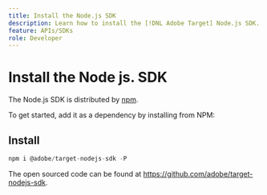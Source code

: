 ```yaml
---
title: Install the Node.js SDK
description: Learn how to install the [!DNL Adobe Target] Node.js SDK.
feature: APIs/SDKs
role: Developer
---
```

# Install the Node js. SDK

The Node.js SDK is distributed by [npm](https://www.npmjs.com/package/@adobe/target-nodejs-sdk).

To get started, add it as a dependency by installing from NPM:

## Install

```js
npm i @adobe/target-nodejs-sdk -P
```

The open sourced code can be found at <https://github.com/adobe/target-nodejs-sdk>.